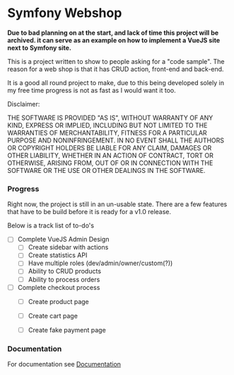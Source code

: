 # Symfony Webshop

**Due to bad planning on at the start, and lack of time this project will be archived.
it can serve as an example on how to implement a VueJS site next to Symfony site.**


This is a project written to show to people asking for a "code sample".
The reason for a web shop is that it has CRUD action, front-end and back-end.

It is a good all round project to make, due to this being developed solely in my free time
progress is not as fast as I would want it too.

Disclaimer:

THE SOFTWARE IS PROVIDED "AS IS", WITHOUT WARRANTY OF ANY KIND, EXPRESS OR
IMPLIED, INCLUDING BUT NOT LIMITED TO THE WARRANTIES OF MERCHANTABILITY,
FITNESS FOR A PARTICULAR PURPOSE AND NONINFRINGEMENT. IN NO EVENT SHALL THE
AUTHORS OR COPYRIGHT HOLDERS BE LIABLE FOR ANY CLAIM, DAMAGES OR OTHER
LIABILITY, WHETHER IN AN ACTION OF CONTRACT, TORT OR OTHERWISE, ARISING FROM,
OUT OF OR IN CONNECTION WITH THE SOFTWARE OR THE USE OR OTHER DEALINGS IN
THE SOFTWARE.

### Progress

Right now, the project is still in an un-usable state. There are a few features
that have to be build before it is ready for a v1.0 release.

Below is a track list of to-do's

- [ ] Complete VueJS Admin Design
    - [ ] Create sidebar with actions
    - [ ] Create statistics API
    - [ ] Have multiple roles (dev/admin/owner/custom(?))
    - [ ] Ability to CRUD products
    - [ ] Ability to process orders
- [ ] Complete checkout process
    - [ ] Create product page
    - [ ] Create cart page
    - [ ] Create fake payment page


### Documentation

For documentation see [Documentation](docs/index.md)
